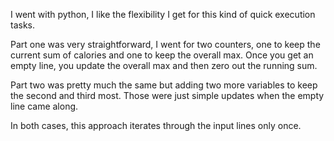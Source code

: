 I went with python, I like the flexibility I get for this kind of quick execution tasks.

Part one was very straightforward, I went for two counters, one to keep the current sum of calories and one to keep the overall max. Once you get an empty line, you update the overall max and then zero out the running sum.

Part two was pretty much the same but adding two more variables to keep the second and third most. Those were just simple updates when the empty line came along.

In both cases, this approach iterates through the input lines only once.
